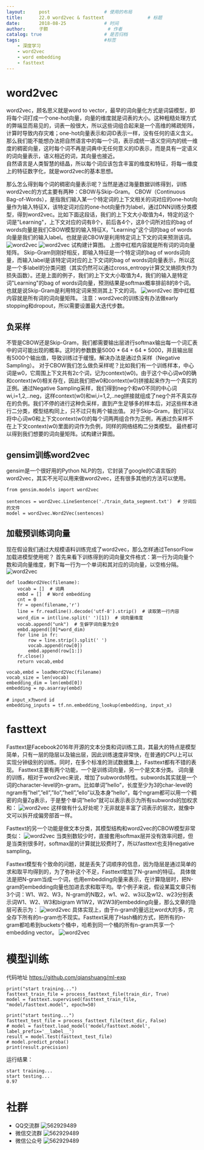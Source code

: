 ```yaml
---
layout:     post   				    # 使用的布局
title:      22.0 word2vec & fasttext 				# 标题 
date:       2018-08-25 				# 时间
author:     子颢 						# 作者
catalog: true 						# 是否归档
tags:								#标签
    - 深度学习
    - word2vec
    - word embedding
    - fasttext
---
```


# word2vec

word2vec，顾名思义就是word to vector，最早的词向量化方式是词袋模型，即将每个词打成一个one-hot向量，向量的维度就是词表的大小。这种粗糙处理方式的弊端显而易见的，词表一般很大，所以这些词组合起来是一个高维的稀疏矩阵，计算时导致内存灾难；one-hot向量表示和词ID表示一样，没有任何的语义含义。<br>
那么我们能不能想办法把自然语言中的每一个词，表示成统一语义空间内的统一维度的稠密向量，这时每个词不再是词典中无任何意义的ID表示，而是具有一定语义的词向量表示，语义相近的词，其向量也接近。<br>
自然语言是人类智慧的结晶，所以每个词应该包含丰富的维度和特征，将每一维度上的特征数字化，就是word2vec的基本思想。

那么怎么得到每个词的稠密向量表示呢？当然是通过海量数据训练得到，训练word2vec的方式主要有两种：CBOW与Skip-Gram。
CBOW（Continuous Bag-of-Words），是指我们输入某一个特定词的上下文相关的词对应的one-hot向量作为输入特征X，该特定词对应的one-hot向量作为label，通过DNN训练分类模型，得到word2vec。比如下面这段话，我们的上下文大小取值为4，特定的这个词是"Learning"，上下文对应的词有8个，前后各4个，这8个词所对应的bag of words向量是我们CBOW模型的输入特征X，"Learning"这个词的bag of words向量是我们的输入label。也就是说CBOW是利用特定词上下文的词来预测该词。
![word2vec](/img/WV-01.png)
![word2vec](/img/WV-02.png)
试构建计算图。
上图中红框内容就是所有词的词向量矩阵。
Skip-Gram则刚好相反，即输入特征是一个特定词的bag of words词向量，而输入label是该特定词对应的上下文词的bag of words词向量表示，所以这是一个多label的分类问题（其实仍然可以通过cross_entropy计算交叉熵损失作为损失函数）。还是上面的例子，我们的上下文大小取值为4，我们的输入是特定词"Learning"的bag of words词向量，预测结果是softmax概率排前8的8个词。也就是说Skip-Gram是利用特定词来预测其上下文的词。
![word2vec](/img/WV-03.png)
图中红框内容就是所有词的词向量矩阵。
注意：word2vec的训练没有办法做early stopping和dropout，所以需要设置最大迭代步数。

## 负采样

不管是CBOW还是Skip-Gram，我们都需要输出层进行softmax输出每一个词汇表中的词可能出现的概率。这时的参数数量5000 * 64 + 64 * 5000，并且输出层有5000个输出值，导致训练过于缓慢。解决办法是通过负采样（Negative Sampling）。
对于CBOW我们怎么做负采样呢？比如我们有一个训练样本，中心词是w0，它周围上下文共有2c个词，记为context(w0)。由于这个中心词w0的确和context(w0)相关存在，因此我们把w0和context(w0)拼接起来作为一个真实的正例。通过Negative Sampling采样，我们得到neg个和w0不同的中心词wi,i=1,2,..neg，这样context(w0)和wi,i=1,2,..neg拼接就组成了neg个并不真实存在的负例。我们不停的进行这种负采样，直到产生足够多的样本后，对这些样本进行二分类，模型结构同上，只不过只有两个输出值。
对于Skip-Gram，我们可以将中心词w0和上下文context(w0)的每个词两两组合作为正例，再通过负采样不在上下文context(w0)里面的词作为负例，同样的网络结构二分类模型。
最终都可以得到我们想要的词向量矩阵。试构建计算图。

## gensim训练word2vec

gensim是一个很好用的Python NLP的包，它封装了google的C语言版的word2vec，其实不光可以用来做word2vec，还有很多其他的方法可以使用。
```
from gensim.models import word2vec

sentences = word2vec.LineSentence('./train_data_segment.txt')  # 分词后的文件
model = word2vec.Word2Vec(sentences)
```

## 加载预训练词向量

现在假设我们通过大规模语料训练完成了word2vec，那么怎样通过TensorFlow加载进模型使用呢？
首先来看下训练得到的词向量文件格式：第一行为词向量个数和词向量维度，剩下每一行为一个单词和其对应的词向量，以空格分隔。 
![word2vec](/img/WV-04.png)
```
def loadWord2Vec(filename):
    vocab = []  # 词典
    embd = []  # Word embedding
    cnt = 0
    fr = open(filename,'r')
    line = fr.readline().decode('utf-8').strip()  # 读取第一行内容
    word_dim = int(line.split(' ')[1])  # 词向量维度
    vocab.append("unk")  # 生僻字词向量为全0
    embd.append([0]*word_dim)
    for line in fr:
        row = line.strip().split(' ')
        vocab.append(row[0])
        embd.append(row[1:])
    fr.close()
    return vocab,embd

vocab,embd = loadWord2Vec(filename)
vocab_size = len(vocab)
embedding_dim = len(embd[0])
embedding = np.asarray(embd)

# input_x为word id
embedding_inputs = tf.nn.embedding_lookup(embedding, input_x)
```

# fasttext

Fasttext是Facebook2016年开源的文本分类和词训练工具，其最大的特点是模型简单，只有一层的隐层以及输出层，因此训练速度非常快，在普通的CPU上可以实现分钟级别的训练。同时，在多个标准的测试数据集上，Fasttext都有不错的表现。
Fasttext主要有两个功能，一个是训练词向量，另一个是文本分类。
词向量的训练，相对于word2vec来说，增加了subwords特性。subwords其实就是一个词的character-level的n-gram。比如单词”hello”，长度至少为3的char-level的ngram有”hel”,”ell”,”llo”,”hell”,”ello”以及本身”hello”，每个ngram都可以用一个稠密的向量Zg表示，于是整个单词”hello”就可以表示表示为所有subwords的加权求和：
![word2vec](/img/WV-05.png)
这样做有什么好处呢？无非就是丰富了词表示的层次，就像中文可以拆开成偏旁部首一样。

Fasttext的另一个功能是做文本分类，其模型结构和word2vec的CBOW模型非常类似：
![word2vec](/img/WV-06.png)
当类别数较少时，直接套用softmax层并没有效率问题，但是当类别很多时，softmax层的计算就比较费时了，所以fasttext也支持negative sampling。

Fasttext模型有个致命的问题，就是丢失了词顺序的信息，因为隐层是通过简单的求和取平均得到的，为了弥补这个不足，Fasttext增加了N-gram的特征。
具体做法是把N-gram当成一个词，也用embedding向量来表示，在计算隐层时，把N-gram的embedding向量也加进去求和取平均。举个例子来说，假设某篇文章只有3个词：W1、W2、W3，N-gram的N取2，w1、w2、w3以及w12、w23分别表示词W1、W2、W3和bigram W1W2，W2W3的embedding向量，那么文章的隐层可表示为：
![word2vec](/img/WV-07.png)
具体实现上，由于n-gram的量远比word大的多，完全存下所有的n-gram也不现实。Fasttext采用了Hash桶的方式，把所有的n-gram都哈希到buckets个桶中，哈希到同一个桶的所有n-gram共享一个embedding vector。
![word2vec](/img/WV-08.png)

# 模型训练

代码地址 <a href="https://github.com/qianshuang/ml-exp" target="_blank">https://github.com/qianshuang/ml-exp</a>
```
print("start training...")
fasttext_train_file = process_fasttext_file(train_dir, True)
model = fasttext.supervised(fasttext_train_file, "model/fasttext.model", epoch=50)

print("start testing...")
fasttext_test_file = process_fasttext_file(test_dir, False)
# model = fasttext.load_model('model/fasttext.model', label_prefix='__label__')
result = model.test(fasttext_test_file)
# model.predict_proba()
print(result.precision)
```
运行结果：
```
start training...
start testing...
0.97
```

# 社群

- QQ交流群
	![562929489](/img/qq_ewm.png)
- 微信交流群
	![562929489](/img/wx_ewm.png)
- 微信公众号
	![562929489](/img/wxgzh_ewm.png)